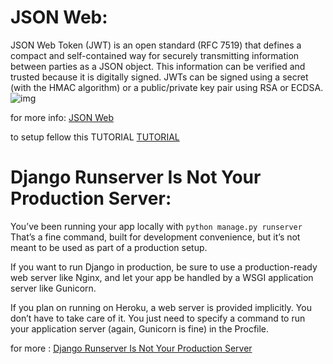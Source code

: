 # JSON Web:
JSON Web Token (JWT) is an open standard (RFC 7519) that defines a compact and self-contained way for securely transmitting information between parties as a JSON object. This information can be verified and trusted because it is digitally signed. JWTs can be signed using a secret (with the HMAC algorithm) or a public/private key pair using RSA or ECDSA.
![img](https://cdn2.auth0.com/docs/media/articles/api-auth/client-credentials-grant.png)

for more info: [JSON Web ](https://jwt.io/introduction/)

to setup fellow this TUTORIAL [TUTORIAL](https://simpleisbetterthancomplex.com/tutorial/2018/12/19/how-to-use-jwt-authentication-with-django-rest-framework.html)

# Django Runserver Is Not Your Production Server:

You’ve been running your app locally with `python manage.py runserver` That’s a fine command, built for development convenience, but it’s not meant to be used as part of a production setup.

If you want to run Django in production, be sure to use a production-ready web server like Nginx, and let your app be handled by a WSGI application server like Gunicorn.

If you plan on running on Heroku, a web server is provided implicitly. You don’t have to take care of it. You just need to specify a command to run your application server (again, Gunicorn is fine) in the Procfile.

for more : [Django Runserver Is Not Your Production Server](https://build.vsupalov.com/django-runserver-in-production/)
